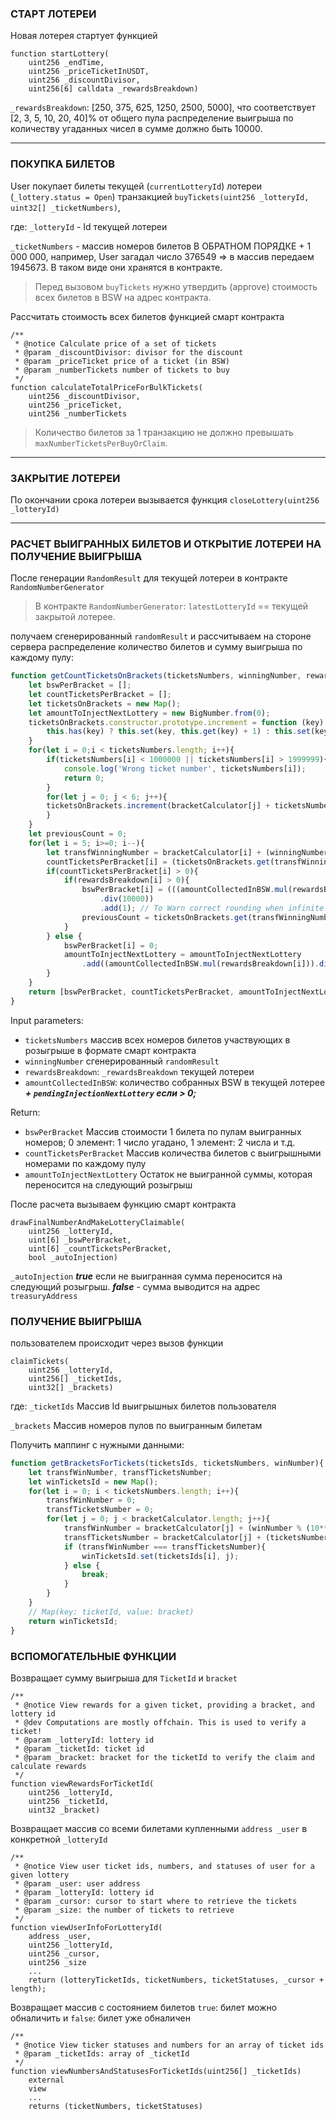 ### **СТАРТ ЛОТЕРЕИ**
Новая лотерея стартует функцией
```solidity
function startLottery(
    uint256 _endTime,
    uint256 _priceTicketInUSDT,
    uint256 _discountDivisor,
    uint256[6] calldata _rewardsBreakdown)
```
`_rewardsBreakdown`: [250, 375, 625, 1250, 2500, 5000], что соответствует [2, 3, 5, 10, 20, 40]% от общего пула
распределение выигрыша по количеству угаданных чисел в сумме должно быть 10000. 
***
### **ПОКУПКА БИЛЕТОВ**
User покупает билеты текущей (`currentLotteryId`) лотереи (`_lottery.status = Open`) 
транзакцией `buyTickets(uint256 _lotteryId, uint32[] _ticketNumbers)`, 

где: `_lotteryId` - Id текущей лотереи

`_ticketNumbers` - массив номеров билетов В ОБРАТНОМ ПОРЯДКЕ + 1 000 000, 
например, User загадал число 376549 => в массив передаем 1945673. В таком виде они хранятся в контракте.

>Перед вызовом `buyTickets` нужно утвердить (approve) стоимость всех билетов в BSW на адрес контракта.

Рассчитать стоимость всех билетов функцией смарт контракта

```solidity
/**
 * @notice Calculate price of a set of tickets
 * @param _discountDivisor: divisor for the discount
 * @param _priceTicket price of a ticket (in BSW)
 * @param _numberTickets number of tickets to buy
 */
function calculateTotalPriceForBulkTickets(
    uint256 _discountDivisor,
    uint256 _priceTicket,
    uint256 _numberTickets
```
>Количество билетов за 1 транзакцию не должно превышать `maxNumberTicketsPerBuyOrClaim`.
***
### **ЗАКРЫТИЕ ЛОТЕРЕИ**
По окончании срока лотереи вызывается функция `closeLottery(uint256 _lotteryId)`
***
### **РАСЧЕТ ВЫИГРАННЫХ БИЛЕТОВ И ОТКРЫТИЕ ЛОТЕРЕИ НА ПОЛУЧЕНИЕ ВЫИГРЫША**
После генерации `RandomResult` для текущей лотереи в контракте `RandomNumberGenerator` 
>В контракте `RandomNumberGenerator`: `latestLotteryId` == текущей закрытой лотерее.

получаем сгенерированный `randomResult` и рассчитываем на стороне сервера распределение количество билетов 
и сумму выигрыша по каждому пулу:
```javascript
function getCountTicketsOnBrackets(ticketsNumbers, winningNumber, rewardsBreakdown, amountCollectedInBSW){
    let bswPerBracket = [];
    let countTicketsPerBracket = [];
    let ticketsOnBrackets = new Map();
    let amountToInjectNextLottery = new BigNumber.from(0);
    ticketsOnBrackets.constructor.prototype.increment = function (key) {
        this.has(key) ? this.set(key, this.get(key) + 1) : this.set(key, 1);
    }
    for(let i = 0;i < ticketsNumbers.length; i++){
        if(ticketsNumbers[i] < 1000000 || ticketsNumbers[i] > 1999999){
            console.log('Wrong ticket number', ticketsNumbers[i]);
            return 0;
        }
        for(let j = 0; j < 6; j++){
        ticketsOnBrackets.increment(bracketCalculator[j] + ticketsNumbers[i] % 10**(j+1));
        }
    }
    let previousCount = 0;
    for(let i = 5; i>=0; i--){
        let transfWinningNumber = bracketCalculator[i] + (winningNumber % 10**(i+1));
        countTicketsPerBracket[i] = (ticketsOnBrackets.get(transfWinningNumber) - previousCount) || 0;
        if(countTicketsPerBracket[i] > 0){
            if(rewardsBreakdown[i] > 0){
                bswPerBracket[i] = (((amountCollectedInBSW.mul(rewardsBreakdown[i])).div(countTicketsPerBracket[i]))
                    .div(10000))
                    .add(1); // To Warn correct rounding when infinite fraction
                previousCount = ticketsOnBrackets.get(transfWinningNumber);
            }
        } else {
            bswPerBracket[i] = 0;
            amountToInjectNextLottery = amountToInjectNextLottery
                .add((amountCollectedInBSW.mul(rewardsBreakdown[i])).div(10000))
        }
    }
    return [bswPerBracket, countTicketsPerBracket, amountToInjectNextLottery];
}
```

Input parameters: 

- `ticketsNumbers` массив всех номеров билетов участвующих в розыгрыше в формате смарт контракта
- `winningNumber` сгенерированный `randomResult`
- `rewardsBreakdown`: `_rewardsBreakdown` текущей лотереи
- `amountCollectedInBSW`: количество собранных BSW в текущей лотерее ***+ `pendingInjectionNextLottery` если > 0;***

Return:
- `bswPerBracket` Массив стоимости 1 билета по пулам выигранных номеров; 0 элемент: 1 число угадано, 1 элемент: 2 числа и т.д.
- `countTicketsPerBracket` Массив количества билетов с выигрышными номерами по каждому пулу
- `amountToInjectNextLottery` Остаток не выигранной суммы, которая переносится на следующий розыгрыш

После расчета вызываем функцию смарт контракта 
```solidity
drawFinalNumberAndMakeLotteryClaimable(
    uint256 _lotteryId,
    uint[6] _bswPerBracket,
    uint[6] _countTicketsPerBracket,
    bool _autoInjection)
```
`_autoInjection` ***true*** если не выигранная сумма переносится на следующий розыгрыш. ***false*** - сумма выводится на адрес `treasuryAddress`

### **ПОЛУЧЕНИЕ ВЫИГРЫША**
пользователем происходит через вызов функции 
```solidity
claimTickets(
    uint256 _lotteryId,
    uint256[] _ticketIds,
    uint32[] _brackets)
```
где:
`_ticketIds` Массив Id выигрышных билетов пользователя

`_brackets` Массив номеров пулов по выигранным билетам

Получить маппинг с нужными данными:
```javascript
function getBracketsForTickets(ticketsIds, ticketsNumbers, winNumber){
    let transfWinNumber, transfTicketsNumber;
    let winTicketsId = new Map();
    for(let i = 0; i < ticketsNumbers.length; i++){
        transfWinNumber = 0;
        transfTicketsNumber = 0;
        for(let j = 0; j < bracketCalculator.length; j++){
            transfWinNumber = bracketCalculator[j] + (winNumber % (10**(j+1)));
            transfTicketsNumber = bracketCalculator[j] + (ticketsNumbers[i] % (10**(j+1)));
            if (transfWinNumber === transfTicketsNumber){
                winTicketsId.set(ticketsIds[i], j);
            } else {
                break;
            }
        }
    }
    // Map(key: ticketId, value: bracket)
    return winTicketsId;
}
```
### **ВСПОМОГАТЕЛЬНЫЕ ФУНКЦИИ**
Возвращает сумму выигрыша для `TicketId` и `bracket`
```solidity
/**
 * @notice View rewards for a given ticket, providing a bracket, and lottery id
 * @dev Computations are mostly offchain. This is used to verify a ticket!
 * @param _lotteryId: lottery id
 * @param _ticketId: ticket id
 * @param _bracket: bracket for the ticketId to verify the claim and calculate rewards
 */
function viewRewardsForTicketId(
    uint256 _lotteryId,
    uint256 _ticketId,
    uint32 _bracket)
```
Возвращает массив со всеми билетами купленными `address _user` в конкретной `_lotteryId`
```solidity
/**
 * @notice View user ticket ids, numbers, and statuses of user for a given lottery
 * @param _user: user address
 * @param _lotteryId: lottery id
 * @param _cursor: cursor to start where to retrieve the tickets
 * @param _size: the number of tickets to retrieve
 */
function viewUserInfoForLotteryId(
    address _user,
    uint256 _lotteryId,
    uint256 _cursor,
    uint256 _size
    ...
    return (lotteryTicketIds, ticketNumbers, ticketStatuses, _cursor + length);
```
Возвращает массив с состоянием билетов `true`: билет можно обналичить и `false`: билет уже обналичен
```solidity
/**
 * @notice View ticker statuses and numbers for an array of ticket ids
 * @param _ticketIds: array of _ticketId
 */
function viewNumbersAndStatusesForTicketIds(uint256[] _ticketIds)
    external
    view
    ...
    returns (ticketNumbers, ticketStatuses)
```